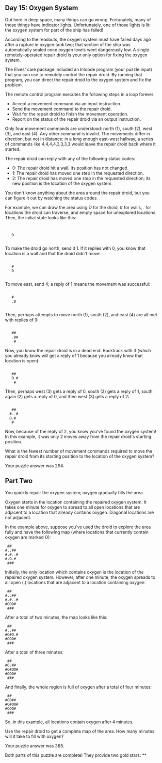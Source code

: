 ## Day 15: Oxygen System

Out here in deep space, many things can go wrong. Fortunately, many of those things have indicator lights. Unfortunately, one of those lights is lit: the oxygen system for part of the ship has failed!

According to the readouts, the oxygen system must have failed days ago after a rupture in oxygen tank two; that section of the ship was automatically sealed once oxygen levels went dangerously low. A single remotely-operated repair droid is your only option for fixing the oxygen system.

The Elves' care package included an Intcode program (your puzzle input) that you can use to remotely control the repair droid. By running that program, you can direct the repair droid to the oxygen system and fix the problem.

The remote control program executes the following steps in a loop forever:

* Accept a movement command via an input instruction.
* Send the movement command to the repair droid.
* Wait for the repair droid to finish the movement operation.
* Report on the status of the repair droid via an output instruction.

Only four movement commands are understood: north (1), south (2), west (3), and east (4). Any other command is invalid. The movements differ in direction, but not in distance: in a long enough east-west hallway, a series of commands like 4,4,4,4,3,3,3,3 would leave the repair droid back where it started.

The repair droid can reply with any of the following status codes:

* 0: The repair droid hit a wall. Its position has not changed.
* 1: The repair droid has moved one step in the requested direction.
* 2: The repair droid has moved one step in the requested direction; its new position is the location of the oxygen system.

You don't know anything about the area around the repair droid, but you can figure it out by watching the status codes.

For example, we can draw the area using D for the droid, # for walls, . for locations the droid can traverse, and empty space for unexplored locations. Then, the initial state looks like this:

```


   D  


```

To make the droid go north, send it 1. If it replies with 0, you know that location is a wall and that the droid didn't move:

```

   #  
   D  


```

To move east, send 4; a reply of 1 means the movement was successful:

```

   #  
   .D


```

Then, perhaps attempts to move north (1), south (2), and east (4) are all met with replies of 0:

```

   ##
   .D#
    #

```

Now, you know the repair droid is in a dead end. Backtrack with 3 (which you already know will get a reply of 1 because you already know that location is open):

```

   ##
   D.#
    #

```

Then, perhaps west (3) gets a reply of 0, south (2) gets a reply of 1, south again (2) gets a reply of 0, and then west (3) gets a reply of 2:

```

   ##
  #..#
  D.#
   #  

```

Now, because of the reply of 2, you know you've found the oxygen system! In this example, it was only 2 moves away from the repair droid's starting position.

What is the fewest number of movement commands required to move the repair droid from its starting position to the location of the oxygen system?

Your puzzle answer was 294.

## Part Two

You quickly repair the oxygen system; oxygen gradually fills the area.

Oxygen starts in the location containing the repaired oxygen system. It takes one minute for oxygen to spread to all open locations that are adjacent to a location that already contains oxygen. Diagonal locations are not adjacent.

In the example above, suppose you've used the droid to explore the area fully and have the following map (where locations that currently contain oxygen are marked O):

```
 ##   
#..##
#.#..#
#.O.#
 ###  
```

Initially, the only location which contains oxygen is the location of the repaired oxygen system. However, after one minute, the oxygen spreads to all open (.) locations that are adjacent to a location containing oxygen:

```
 ##   
#..##
#.#..#
#OOO#
 ###  
```

After a total of two minutes, the map looks like this:

```
 ##   
#..##
#O#O.#
#OOO#
 ###  
```

After a total of three minutes:

```
 ##   
#O.##
#O#OO#
#OOO#
 ###  
```

And finally, the whole region is full of oxygen after a total of four minutes:

```
 ##   
#OO##
#O#OO#
#OOO#
 ###  
```

So, in this example, all locations contain oxygen after 4 minutes.

Use the repair droid to get a complete map of the area. How many minutes will it take to fill with oxygen?

Your puzzle answer was 388.

Both parts of this puzzle are complete! They provide two gold stars: **
